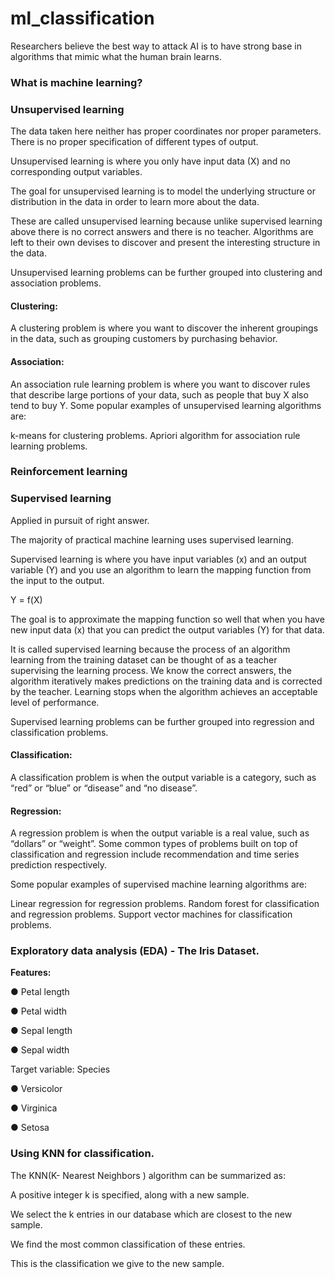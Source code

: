 # ml_classification

Researchers believe the best way to attack AI is to have strong base in algorithms that mimic what the human brain learns.

### What is machine learning?

### Unsupervised learning

The data taken here neither has proper coordinates nor proper parameters. There is no proper specification of different types of output.

Unsupervised learning is where you only have input data (X) and no corresponding output variables.

The goal for unsupervised learning is to model the underlying structure or distribution in the data in order to learn more about the data.

These are called unsupervised learning because unlike supervised learning above there is no correct answers and there is no teacher. Algorithms are left to their own devises to discover and present the interesting structure in the data.

Unsupervised learning problems can be further grouped into clustering and association problems.

#### Clustering: 
A clustering problem is where you want to discover the inherent groupings in the data, such as grouping customers by purchasing behavior.

#### Association:  
An association rule learning problem is where you want to discover rules that describe large portions of your data, such as people that buy X also tend to buy Y.
Some popular examples of unsupervised learning algorithms are:

k-means for clustering problems.
Apriori algorithm for association rule learning problems.

### Reinforcement learning

### Supervised learning

Applied in pursuit of right answer.

The majority of practical machine learning uses supervised learning.

Supervised learning is where you have input variables (x) and an output variable (Y) and you use an algorithm to learn the mapping function from the input to the output.

Y = f(X)

The goal is to approximate the mapping function so well that when you have new input data (x) that you can predict the output variables (Y) for that data.

It is called supervised learning because the process of an algorithm learning from the training dataset can be thought of as a teacher supervising the learning process. We know the correct answers, the algorithm iteratively makes predictions on the training data and is corrected by the teacher. Learning stops when the algorithm achieves an acceptable level of performance.

Supervised learning problems can be further grouped into regression and classification problems.

#### Classification:
A classification problem is when the output variable is a category, such as “red” or “blue” or “disease” and “no disease”.

#### Regression:
A regression problem is when the output variable is a real value, such as “dollars” or “weight”.
Some common types of problems built on top of classification and regression include recommendation and time series prediction respectively.

Some popular examples of supervised machine learning algorithms are:

Linear regression for regression problems.
Random forest for classification and regression problems.
Support vector machines for classification problems.


### Exploratory data analysis (EDA) - The Iris Dataset.

**Features:**

● Petal length

● Petal width

● Sepal length

● Sepal width

Target variable: Species

● Versicolor

● Virginica

● Setosa

### **Using KNN for classification.**

The KNN(K- Nearest Neighbors ) algorithm can be summarized as:

A positive integer k is specified, along with a new sample.

We select the k entries in our database which are closest to the new sample.

We find the most common classification of these entries.

This is the classification we give to the new sample.
